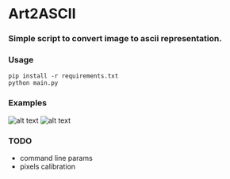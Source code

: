 # Art2ASCII
### Simple script to convert image to ascii representation.
### Usage
```
pip install -r requirements.txt
python main.py
```
### Examples
![alt text](https://github.com/mateuszz0000/art2ascii/blob/master/DonaldDuck.png "Logo Title Text 1")
![alt text](https://github.com/mateuszz0000/art2ascii/blob/master/DonaldDuckTXT.PNG "Logo Title Text 1")


### TODO
- command line params
- pixels calibration
